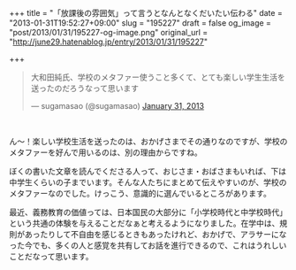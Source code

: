 +++
title = "「放課後の雰囲気」って言うとなんとなくだいたい伝わる"
date = "2013-01-31T19:52:27+09:00"
slug = "195227"
draft = false
og_image = "post/2013/01/31/195227-og-image.png"
original_url = "http://june29.hatenablog.jp/entry/2013/01/31/195227"

+++

<p></p>
<blockquote class="twitter-tweet">
<p>大和田純氏、学校のメタファー使うこと多くて、とても楽しい学生生活を送ったのだろうなって思います</p>— sugamasao (@sugamasao) <a href="https://twitter.com/sugamasao/status/296929077091250176">January 31, 2013</a>
</blockquote>
<br>
<script async src="//platform.twitter.com/widgets.js" charset="utf-8"></script><p>ん〜！楽しい学校生活を送ったのは、おかげさまでその通りなのですが、学校のメタファーを好んで用いるのは、別の理由からですね。</p>
<p>ぼくの書いた文章を読んでくださる人って、おじさま・おばさまもいれば、下は中学生くらいの子までいます。そんな人たちにまとめて伝えやすいのが、学校のメタファーなのでした。けっこう、意識的に選んでいるところがあります。</p>
<p>最近、義務教育の価値っては、日本国民の大部分に「小学校時代と中学校時代」という共通の体験を与えることだなぁと考えるようになりました。在学中は、規則があったりして不自由を感じるときもあったけれど、おかげで、アラサーになった今でも、多くの人と感覚を共有してお話を進行できるので、これはうれしいことだなって思います。</p>